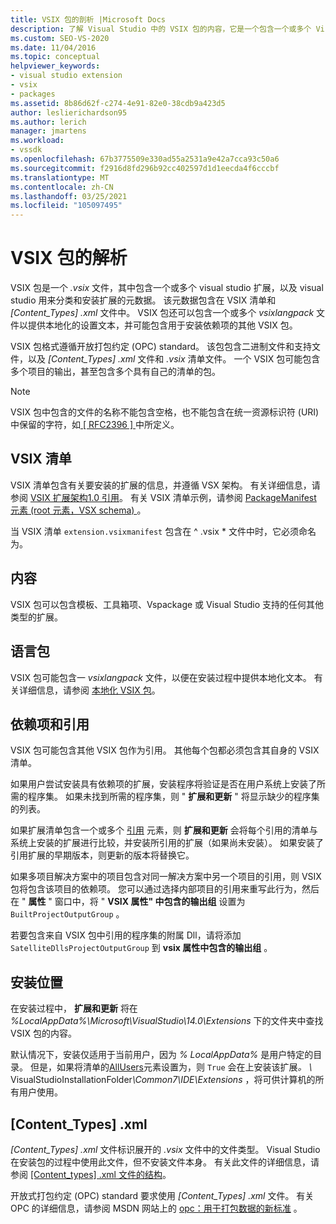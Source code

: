 ```yaml
---
title: VSIX 包的剖析 |Microsoft Docs
description: 了解 Visual Studio 中的 VSIX 包的内容，它是一个包含一个或多个 Visual Studio 扩展和元数据清单文件的文件。
ms.custom: SEO-VS-2020
ms.date: 11/04/2016
ms.topic: conceptual
helpviewer_keywords:
- visual studio extension
- vsix
- packages
ms.assetid: 8b86d62f-c274-4e91-82e0-38cdb9a423d5
author: leslierichardson95
ms.author: lerich
manager: jmartens
ms.workload:
- vssdk
ms.openlocfilehash: 67b3775509e330ad55a2531a9e42a7cca93c50a6
ms.sourcegitcommit: f2916d8fd296b92cc402597d1d1eecda4f6cccbf
ms.translationtype: MT
ms.contentlocale: zh-CN
ms.lasthandoff: 03/25/2021
ms.locfileid: "105097495"
---
```

# <a name="anatomy-of-a-vsix-package"></a>VSIX 包的解析
VSIX 包是一个 *.vsix* 文件，其中包含一个或多个 visual studio 扩展，以及 visual studio 用来分类和安装扩展的元数据。 该元数据包含在 VSIX 清单和 *[Content_Types] .xml* 文件中。 VSIX 包还可以包含一个或多个 *vsixlangpack* 文件以提供本地化的设置文本，并可能包含用于安装依赖项的其他 VSIX 包。

 VSIX 包格式遵循开放打包约定 (OPC) standard。 该包包含二进制文件和支持文件，以及 *[Content_Types] .xml* 文件和 *.vsix* 清单文件。 一个 VSIX 包可能包含多个项目的输出，甚至包含多个具有自己的清单的包。

> [!NOTE]
> VSIX 包中包含的文件的名称不能包含空格，也不能包含在统一资源标识符 (URI) 中保留的字符，如[ \[ RFC2396 \] ](https://www.rfc-editor.org/rfc/rfc2396.txt)中所定义。

## <a name="the-vsix-manifest"></a>VSIX 清单
 VSIX 清单包含有关要安装的扩展的信息，并遵循 VSX 架构。 有关详细信息，请参阅 [VSIX 扩展架构1.0 引用](/previous-versions/dd393700(v=vs.110))。 有关 VSIX 清单示例，请参阅 [PackageManifest 元素 (root 元素，VSX schema) ](/previous-versions/dd393754(v=vs.110))。

 当 VSIX 清单 `extension.vsixmanifest` 包含在 ^ .vsix * 文件中时，它必须命名为。

## <a name="the-content"></a>内容
 VSIX 包可以包含模板、工具箱项、Vspackage 或 Visual Studio 支持的任何其他类型的扩展。

## <a name="language-packs"></a>语言包
 VSIX 包可能包含一 *vsixlangpack* 文件，以便在安装过程中提供本地化文本。 有关详细信息，请参阅 [本地化 VSIX 包](../extensibility/localizing-vsix-packages.md)。

## <a name="dependencies-and-references"></a>依赖项和引用
 VSIX 包可能包含其他 VSIX 包作为引用。 其他每个包都必须包含其自身的 VSIX 清单。

 如果用户尝试安装具有依赖项的扩展，安装程序将验证是否在用户系统上安装了所需的程序集。 如果未找到所需的程序集，则 " **扩展和更新** " 将显示缺少的程序集的列表。

 如果扩展清单包含一个或多个 [引用](/previous-versions/visualstudio/visual-studio-2010/dd393687(v=vs.100)) 元素，则 **扩展和更新** 会将每个引用的清单与系统上安装的扩展进行比较，并安装所引用的扩展（如果尚未安装）。 如果安装了引用扩展的早期版本，则更新的版本将替换它。

 如果多项目解决方案中的项目包含对同一解决方案中另一个项目的引用，则 VSIX 包将包含该项目的依赖项。 您可以通过选择内部项目的引用来重写此行为，然后在 " **属性** " 窗口中，将 " **VSIX 属性" 中包含的输出组** 设置为 `BuiltProjectOutputGroup` 。

 若要包含来自 VSIX 包中引用的程序集的附属 Dll，请将添加 `SatelliteDllsProjectOutputGroup` 到 **vsix 属性中包含的输出组** 。

## <a name="installation-location"></a>安装位置
 在安装过程中， **扩展和更新** 将在 *%LocalAppData%\Microsoft\VisualStudio\14.0\Extensions* 下的文件夹中查找 VSIX 包的内容。

 默认情况下，安装仅适用于当前用户，因为 *% LocalAppData%* 是用户特定的目录。 但是，如果将清单的[AllUsers](/previous-versions/ee191547(v=vs.110))元素设置为，则 `True` 会在上安装该扩展<em>。 \\ </em>VisualStudioInstallationFolder<em>\Common7\IDE\Extensions</em> ，将可供计算机的所有用户使用。

## <a name="content_typesxml"></a>[Content_Types] .xml
 *[Content_Types] .xml* 文件标识展开的 *.vsix* 文件中的文件类型。 Visual Studio 在安装包的过程中使用此文件，但不安装文件本身。 有关此文件的详细信息，请参阅 [[Content_types] .xml 文件的结构](the-structure-of-the-content-types-dot-xml-file.md)。

 开放式打包约定 (OPC) standard 要求使用 *[Content_Types] .xml* 文件。 有关 OPC 的详细信息，请参阅 MSDN 网站上的 [opc：用于打包数据的新标准](/archive/blogs/msdnmagazine/opc-a-new-standard-for-packaging-your-data) 。